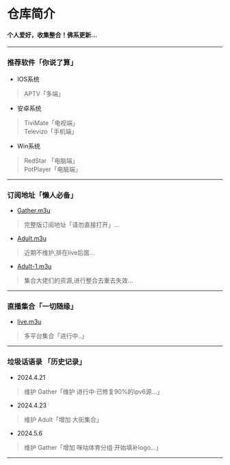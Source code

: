 
# 仓库简介
#### 个人爱好，收集整合！佛系更新…
---
### 推荐软件「你说了算」  
* IOS系统  
>APTV「多端」
* 安卓系统  
>TiviMate「电视端」  
>Televizo「手机端」  
* Win系统   
>RedStar 「电脑端」  
>PotPlayer「电脑端」  
---
### 订阅地址「懒人必备」 
* [Gather.m3u](https://yang-1989.eu.org/m3u/Gather)
> 完整版订阅地址「请勿直接打开」...
* [Adult.m3u](https://yang-1989.eu.org/m3u/Adult)
> 近期不维护,排在live后面...
* [Adult-1.m3u](https://yang-1989.eu.org/m3u/Adult-1)
> 集合大佬们的资源,进行整合去重去失效...
---
### 直播集合「一切随缘」   
* [live.m3u](https://yang-1989.eu.org/m3u/live)  
>多平台集合「进行中..」
---
### 垃圾话语录 「历史记录」  
* 2024.4.21
>维护 Gather「维护 进行中·已修复90%的ipv6源...」
* 2024.4.23
>维护 Adult「增加 大街集合」
* 2024.5.6 
>维护 Gather「增加 咪咕体育分组·开始填补logo...」
---
